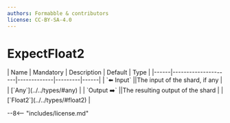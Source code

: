```yaml
---
authors: Formabble & contributors
license: CC-BY-SA-4.0
---
```



# ExpectFloat2

<div class="sh-parameters" markdown="1">
| Name | Mandatory | Description | Default | Type |
|------|---------------------|-------------|---------|------|
| `⬅️ Input` ||The input of the shard, if any | | [`Any`](../../types/#any) |
| `Output ➡️` ||The resulting output of the shard | | [`Float2`](../../types/#float2) |

</div>



--8<-- "includes/license.md"

